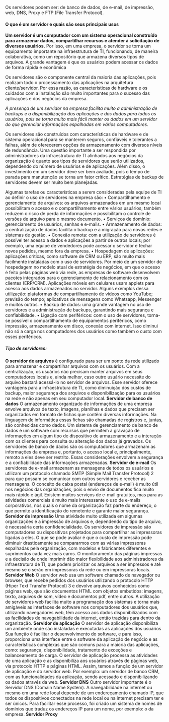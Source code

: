 Os servidores podem ser: de banco de dados, de e-mail, de impressão, web, DNS, Proxy e FTP (File Transfer Protocol).

#### O que é um servidor e quais são seus principais usos

**Um servidor é um computador com um sistema operacional construído para armazenar dados, compartilhar recursos e atender à solicitação de diversos usuários.** Por isso, em uma empresa, o servidor se torna um equipamento importante na infraestrutura de TI, funcionando, de maneira colaborativa, como um repositório que armazena diversos tipos de arquivos. A grande vantagem é que os usuários podem acessar os dados de forma rápida e econômica

Os servidores são o componente central da maioria das aplicações, pois realizam todo o processamento das aplicações na arquitetura cliente/servidor. Por essa razão, as características de hardware e os cuidados com a instalação são muito importantes para o sucesso das aplicações e dos negócios da empresa.

*A presença de um servidor na empresa facilita muito a administração de backups e a disponibilização das aplicações e dos dados para todos os usuários, pois se torna muito mais fácil manter os dados em um servidor do que gerenciar informações espalhadas em vários computadores.*

Os servidores são construídos com características de hardware e de sistema operacional para se manterem seguros, confiáveis e tolerantes a falhas, além de oferecerem opções de armazenamento com diversos níveis de redundância. Uma questão importante a ser respondida por administradores da infraestrutura de TI alinhados aos negócios da organização é quanto aos tipos de servidores que serão utilizados, dependendo do número de usuários e de aplicações. Além disso, o investimento em um servidor deve ser bem avaliado, pois o tempo de parada para manutenção se torna um fator crítico. Estratégias de backup de servidores devem ser muito bem planejadas.

Algumas tarefas ou características a serem consideradas pela equipe de TI ao definir o uso de servidores na empresa são:
• Compartilhamento e gerenciamento de arquivos: os arquivos
armazenados em um mesmo local possibilitam o acesso e o
compartilhamento entre vários usuários; também reduzem o risco de perda de informações e possibilitam o controle de versões
de arquivo para o mesmo documento.
• Serviços de domínio: gerenciamento de usuários, senhas e
e-mails.
• Armazenamento de dados: a centralização de dados facilita o
backup e a migração para novas redes e sistemas de gestão.
• Conexão remota: com a utilização de servidores é possível ter
acesso a dados e aplicações a partir de outros locais; por exemplo, uma equipe de vendedores pode acessar o servidor e fechar
novos pedidos, mesmo fora da empresa.
• Hospedagem de aplicações: aplicações críticas, como software
de CRM ou ERP, são muito mais facilmente instaladas com o
uso de servidores. Por meio de um servidor de hospedagem no
modelo atual de estratégia de negócios, em que o acesso é feito
pelas páginas web via rede, as empresas de software desenvolvem pacotes integrados para o gerenciamento de relacionamento com os clientes (ERP/CRM). Aplicações móveis em celulares
usam applets para acesso aos dados armazenados no servidor.
Alguns exemplos dessa utilização: plataformas de compartilhamento de vídeos como YouTube; previsão do tempo; aplicativos
de mensagens como Whatsapp, Messenger e muitos outros.
• Backup de dados: uma grande vantagem no uso de servidores
é a administração de backups, garantindo mais segurança e
confiabilidade.
• Ligação com periféricos: com o uso de servidores, torna-se
possível o compartilhamento de equipamentos periféricos, como
impressão, armazenamento em disco, conexão com internet.
Isso diminui não só a carga nos computadores dos usuários
como também o custo com esses periféricos.

##### Tipo de servidores: 
**O servidor de arquivos** é configurado para ser um ponto da rede utilizado para armazenar e compartilhar arquivos com os usuários. Com a centralização, os usuários não precisam manter arquivos em seus computadores locais e, ainda melhor, caso outro usuário necessite do arquivo bastará acessá-lo no servidor de arquivos. Esse servidor oferece vantagens para a infraestrutura de TI, como diminuição dos custos de backup, maior segurança dos arquivos e disponibilização para os usuários na rede e não apenas em seu computador local.
**Servidor de banco de dados** O armazenamento organizado de informações de uma empresa envolve arquivos de texto, imagens, planilhas e dados que precisam ser organizados em formato de fichas que contêm diversas informações. Na linguagem de informática essas fichas são chamadas de registros e, juntas, são conhecidas como dados. Um sistema de gerenciamento de banco de dados é um software com recursos que permitem a gravação de informações em algum tipo de dispositivo de armazenamento e a interação com os clientes para consulta ou alteração dos dados já gravados. Os servidores de banco de dados são os computadores que armazenam as informações da empresa e, portanto, o acesso local e, principalmente, remoto a eles deve ser restrito. Essas considerações envolvem a segurança e a confiabilidade das informações armazenadas.
**Servidor de e-mail**
Os servidores de e-mail armazenam as mensagens de todos os usuários e utilizam um protocolo chamado SMTP (Simple Mail Transfer Protocol) 2 para que possam se comunicar com outros servidores e receber as mensagens. O conceito de caixa postal (endereços de e-mail) é muito útil nos negócios das organizações, pois o envio de documentos fica muito mais rápido e ágil. Existem muitos serviços de e-mail gratuitos, mas para as atividades comerciais é muito mais interessante o uso de e-mails corporativos, nos quais o nome da organização faz parte do endereço, o que permite a identificação do remetente e garante maior segurança.
**Servidor de impressão** Uma atividade muito utilizada em algumas organizações é a impressão de arquivos e, dependendo do tipo de arquivo, é necessária certa confidencialidade. Os servidores de impressão são computadores ou dispositivos projetados para compartilhar as impressoras ligadas a eles. O que se pode avaliar é que o custo de impressão pode diminuir drasticamente se compararmos com as várias impressoras espalhadas pela organização, com modelos e fabricantes diferentes e suprimentos cada vez mais caros. O monitoramento das páginas impressas e a decisão de onde imprimir dão maior flexibilidade aos administradores da infraestrutura de TI, que podem priorizar os arquivos a ser impressos e até mesmo se o serão em impressoras da rede ou em impressoras locais.
**Servidor Web** O servidor web usa um software chamado de navegador ou browser, que recebe pedidos dos usuários utilizando o protocolo HTTP (Hiper Text Transfer Protocol) 3 e devolve arquivos conhecidos como páginas web, que são documentos HTML com objetos embutidos: imagens, texto, arquivos de som, vídeo e documentos pdf, entre outros. A utilização de servidores web facilita muito a programação dos sistemas e torna mais amigáveis as interfaces de software nos computadores dos usuários que, utilizando navegadores web, têm acesso aos dados disponibilizados com as facilidades de navegabilidade da internet, então trazidas para dentro da organização.
**Servidor de aplicação**  O servidor de aplicação disponibiliza um ambiente onde são instaladas e executadas as aplicações dos usuários Sua função é facilitar o desenvolvimento do software, e para isso, proporciona uma interface entre o software da aplicação de negócio e as características complexas que são comuns para a maioria das aplicações, como: segurança, disponibilidade, tratamento de exceções e balanceamento de carga. O servidor de aplicação processa as atividades de uma aplicação e as disponibiliza aos usuários através de páginas web, via protocolo HTTP e páginas HTML. Assim, temos a função de um servidor de aplicação e do servidor web. Por exemplo: um servidor de banco CRM, com as funcionalidades da aplicação, sendo acessado e disponibilizando os dados através da web.
**Servidor DNS** Outro servidor importante é o Servidor DNS (Domain Name System). A navegabilidade na internet ou mesmo em uma rede local depende de um endereçamento chamado IP, que todos os dispositivos conectados na rede local ou na internet precisam ter e ser únicos. Para facilitar esse processo, foi criado um sistema de nomes de domínios que traduz os endereços IP para um nome, por exemplo: o da empresa.
**Servidor Proxy**
